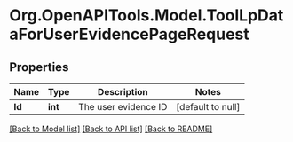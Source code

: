 # Org.OpenAPITools.Model.ToolLpDataForUserEvidencePageRequest

## Properties

Name | Type | Description | Notes
------------ | ------------- | ------------- | -------------
**Id** | **int** | The user evidence ID | [default to null]

[[Back to Model list]](../README.md#documentation-for-models) [[Back to API list]](../README.md#documentation-for-api-endpoints) [[Back to README]](../README.md)

